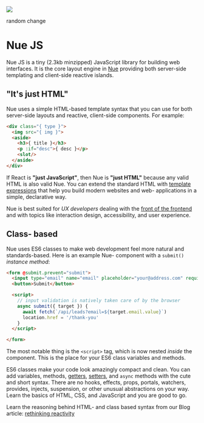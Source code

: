 
<a href="https://nuejs.org">
  <img src="https://nuejs.org/img/nuejs-banner-big.png">
</a>

random change

# Nue JS

Nue JS is a tiny (2.3kb minzipped) JavaScript library for building web interfaces. It is the core layout engine in [Nue](https://nuejs.org) providing both server-side templating and client-side reactive islands.


## "It's just HTML"
Nue uses a simple HTML-based template syntax that you can use for both server-side layouts and reactive, client-side components. For example:

``` html
<div class="{ type }">
  <img src="{ img }">
  <aside>
    <h3>{ title }</h3>
    <p :if="desc">{ desc }</p>
    <slot/>
  </aside>
</div>
```

If React is __"just JavaScript"__, then Nue is __"just HTML"__ because any valid HTML is also valid Nue. You can extend the standard HTML with [template expressions](https://nuejs.org/docs/reference/template-syntax.html) that help you build modern websites and web- applications in a simple, declarative way.

Nue is best suited for *UX developers* dealing with the [front of the frontend](https://bradfrost.com/blog/post/front-of-the-front-end-and-back-of-the-front-end-web-development/) and with topics like interaction design, accessibility, and user experience.


## Class- based
Nue uses ES6 classes to make web development feel more natural and standards-based. Here is an example Nue- component with a `submit()` _instance method_:


``` html
<form @submit.prevent="submit">
  <input type="email" name="email" placeholder="your@address.com" required>
  <button>Submit</button>

  <script>
    // input validation is natively taken care of by the browser
    async submit({ target }) {
      await fetch(`/api/leads?email=${target.email.value}`)
      location.href = '/thank-you'
    }
  </script>

</form>
```

The most notable thing is the `<script>` tag, which is now nested _inside_ the component. This is the place for your ES6 class variables and methods.

ES6 classes make your code look amazingly compact and clean. You can add variables, methods, [getters](https://developer.mozilla.org/en-US/docs/Web/JavaScript/Reference/Functions/get), [setters](https://developer.mozilla.org/en-US/docs/Web/JavaScript/Reference/Functions/set), and `async` methods with the cute and short syntax. There are no hooks, effects, props, portals, watchers, provides, injects, suspension, or other unusual abstractions on your way. Learn the basics of HTML, CSS, and JavaScript and you are good to go.

Learn the reasoning behind HTML- and class based syntax from our Blog article: [rethinking reactivity](https://nuejs.org/blog/rethinking-reactivity/)




